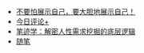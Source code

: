 + [不要怕展示自己，要大胆地展示自己！](https://www.jianshu.com/p/11126e848ac8)
+ [今日评论+](https://www.jianshu.com/p/5df472aad74e)
+ [笔迹学：解密人性需求挖掘的底层逻辑](https://www.jianshu.com/p/0bb52726c8e9)
+ [随笔](https://www.jianshu.com/p/ccafd86fd0c4)
